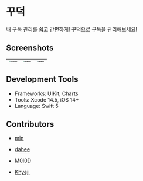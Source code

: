 # 꾸덕

내 구독 관리를 쉽고 간편하게! 꾸덕으로 구독을 관리해보세요!



## Screenshots

| <img src="https://user-images.githubusercontent.com/36187265/198209903-34d7c5eb-e55e-4d98-99b3-c015466ce964.png" alt="Untitled2" style="zoom:25%;" /> | <img src="https://user-images.githubusercontent.com/36187265/198209926-0640240a-5d6c-4b0f-a9ee-230e6a31ee8c.png" alt="Untitled1" style="zoom:25%;" /> | <img src="https://user-images.githubusercontent.com/36187265/198209947-d4d596ca-f60b-4169-bbab-8f4e966151c6.png" alt="Untitled" style="zoom:25%;" /> |
| ------------------------------------------------------------ | ------------------------------------------------------------ | ------------------------------------------------------------ |



##  Development Tools

-   Frameworks: UIKit, Charts
-   Tools: Xcode 14.5, iOS 14+
-   Language: Swift 5



##  Contributors

-   [min](https://github.com/mingging)

-   [dahee](https://github.com/betterhee)

-   [M0I0D](https://github.com/Midmost)

-   [Khyeji](https://github.com/hyeji-K)

    

